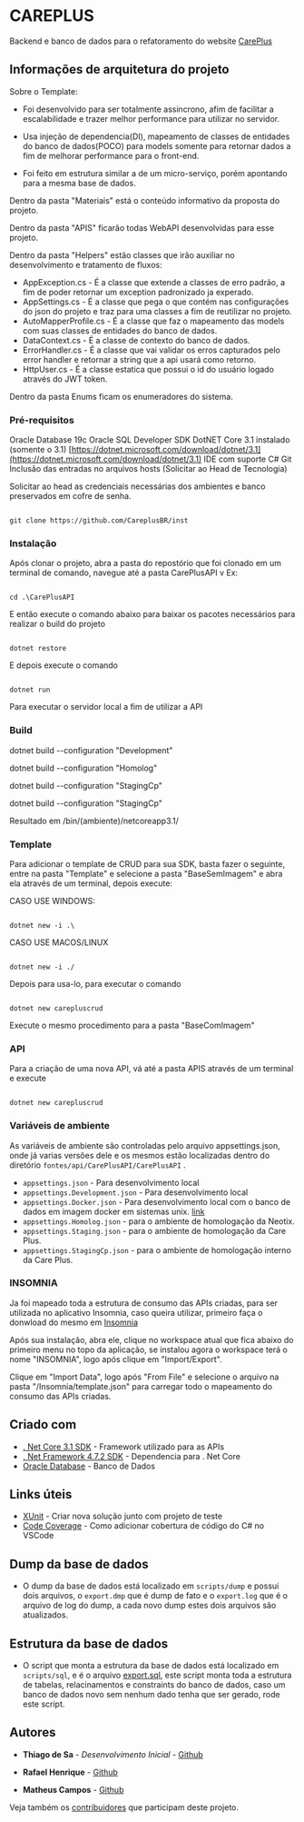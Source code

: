 # CAREPLUS

Backend e banco de dados para o refatoramento do website [CarePlus](https://www.careplus.com.br) 

## Informações de arquitetura do projeto

Sobre o Template:  

* Foi desenvolvido para ser totalmente assincrono, afim de facilitar a escalabilidade e trazer melhor performance para utilizar no servidor.

* Usa injeção de dependencia(DI), mapeamento de classes de entidades do banco de dados(POCO) para models somente para retornar dados a fim de melhorar performance para o front-end.

* Foi feito em estrutura similar a de um micro-serviço, porém apontando para a mesma base de dados.

Dentro da pasta "Materiais" está o conteúdo informativo da proposta do projeto.

Dentro da pasta "APIS" ficarão todas WebAPI desenvolvidas para esse projeto.

Dentro da pasta "Helpers" estão classes que irão auxiliar no desenvolvimento e tratamento de fluxos:

* AppException.cs - É a classe que extende a classes de erro padrão, a fim de poder retornar um exception padronizado ja experado.
* AppSettings.cs - É a classe que pega o que contém nas configurações do json do projeto e traz para uma classes a fim de reutilizar no projeto.
* AutoMapperProfile.cs - É a classe que faz o mapeamento das models com suas classes de entidades do banco de dados.
* DataContext.cs - É a classe de contexto do banco de dados.
* ErrorHandler.cs - É a classe que vai validar os erros capturados pelo error handler e retornar a string que a api usará como retorno.
* HttpUser.cs - É a classe estatica que possui o id do usuário logado através do JWT token.

Dentro da pasta Enums ficam os enumeradores do sistema.

### Pré-requisitos

Oracle Database 19c []()
Oracle SQL Developer []()
SDK DotNET Core 3.1 instalado (somente o 3.1) [https://dotnet.microsoft.com/download/dotnet/3.1](https://dotnet.microsoft.com/download/dotnet/3.1)
IDE com suporte C# 
Git
Inclusão das entradas no arquivos hosts (Solicitar ao Head de Tecnologia)


Solicitar ao head as credenciais necessárias dos ambientes e banco preservados em cofre de senha.

``` 

git clone https://github.com/CareplusBR/inst
```

### Instalação

Após clonar o projeto, abra a pasta do repostório que foi clonado em um terminal de comando, navegue até a pasta CarePlusAPI
v
Ex:

``` 

cd .\CarePlusAPI
```

E então execute o comando abaixo para baixar os pacotes necessários para realizar o build do projeto

``` 

dotnet restore
```

E depois execute o comando

``` 

dotnet run
```

Para executar o servidor local a fim de utilizar a API

### Build

dotnet build --configuration "Development"

dotnet build --configuration "Homolog"

dotnet build --configuration "StagingCp"

dotnet build --configuration "StagingCp"

Resultado em /bin/(ambiente)/netcoreapp3.1/

### Template

Para adicionar o template de CRUD para sua SDK, basta fazer o seguinte, entre na pasta "Template" e selecione a pasta "BaseSemImagem" e abra ela através de um terminal, depois execute:

CASO USE WINDOWS:

``` 

dotnet new -i .\
```

CASO USE MACOS/LINUX

``` 

dotnet new -i ./
```

Depois para usa-lo, para executar o comando

``` 

dotnet new carepluscrud
```

Execute o mesmo procedimento para a pasta "BaseComImagem"

### API

Para a criação de uma nova API, vá até a pasta APIS através de um terminal e execute

``` 

dotnet new carepluscrud
```

### Variáveis de ambiente

As variáveis de ambiente são controladas pelo arquivo appsettings.json, onde já varias versões dele e os mesmos estão localizadas dentro do diretório `fontes/api/CarePlusAPI/CarePlusAPI` .

* `appsettings.json` - Para desenvolvimento local
* `appsettings.Development.json` - Para desenvolvimento local
* `appsettings.Docker.json` - Para desenvolvimento local com o banco de dados em imagem docker em sistemas unix. [link](https://hub.docker.com/_/oracle-database-enterprise-edition/purchase?plan=08cf8677-bb8f-453c-b667-6b0c24a388d4)
* `appsettings.Homolog.json` - para o ambiente de homologação da Neotix.
* `appsettings.Staging.json` - para o ambiente de homologação da Care Plus.
* `appsettings.StagingCp.json` - para o ambiente de homologação interno da Care Plus.

### INSOMNIA

Ja foi mapeado toda a estrutura de consumo das APIs criadas, para ser utilizada no aplicativo Insomnia, caso queira utilizar, primeiro faça o donwload do mesmo em [Insomnia](https://insomnia.rest/download/)

Após sua instalação, abra ele, clique no workspace atual que fica abaixo do primeiro menu no topo da aplicação, se instalou agora o workspace terá o nome "INSOMNIA", logo após clique em "Import/Export".

Clique em "Import Data", logo após "From File" e selecione o arquivo na pasta "/Insomnia/template.json" para carregar todo o mapeamento do consumo das APIs criadas.

## Criado com

* [. Net Core 3.1 SDK](https://dotnet.microsoft.com/download) - Framework utilizado para as APIs
* [. Net Framework 4.7.2 SDK](https://dotnet.microsoft.com/download/dotnet-framework/net472) - Dependencia para . Net Core
* [Oracle Database](https://www.oracle.com/br/database/technologies/appdev/xe.html) - Banco de Dados

## Links úteis

* [XUnit](https://docs.microsoft.com/pt-br/dotnet/core/testing/unit-testing-with-dotnet-test) - Criar nova solução junto com projeto de teste
* [Code Coverage](https://medium.com/@lorranpalmeira/code-coverage-no-c-com-vscode-cfa3cb6c89d0) - Como adicionar cobertura de código do C# no VSCode

## Dump da base de dados

* O dump da base de dados está localizado em `scripts/dump` e possuí dois arquivos, o `export.dmp` que é dump de fato e o `export.log` que é o arquivo de log do dump, a cada novo dump estes dois arquivos são atualizados.

## Estrutura da base de dados

* O script que monta a estrutura da base de dados está localizado em `scripts/sql`, e é o arquivo [export.sql](../../../scripts/sql/export.sql), este script monta toda a estrutura de tabelas, relacinamentos e constraints do banco de dados, caso um banco de dados novo sem nenhum dado tenha que ser gerado, rode este script.

## Autores

* **Thiago de Sa** - *Desenvolvimento Inicial* - [Github](https://github.com/neotix-wendel-thiago)

* **Rafael Henrique** - [Github](https://github.com/neotix-rafaelhenrique)

* **Matheus Campos** - [Github](https://github.com/neotix-matheuscampos)

Veja também os [contribuidores](https://github.com/neotix/CarePlus-InstitucionalAPI/contributors) que participam deste projeto.
